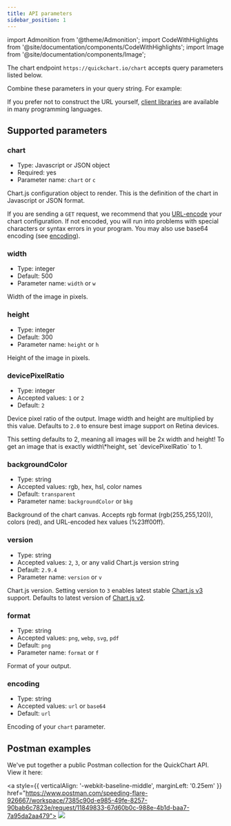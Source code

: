 ```yaml
---
title: API parameters
sidebar_position: 1
---
```


import Admonition from '@theme/Admonition';
import CodeWithHighlights from '@site/documentation/components/CodeWithHighlights';
import Image from '@site/documentation/components/Image';

The chart endpoint `https://quickchart.io/chart` accepts query parameters listed below.

Combine these parameters in your query string. For example:

<CodeWithHighlights
  wrap
  code="https://quickchart.io/chart?**width**=500&**height**=300&**chart**={...}"
/>

If you prefer not to construct the URL yourself, [client libraries](/documentation/usage/client-libraries/) are available in many programming languages.

## Supported parameters

### chart

- Type: Javascript or JSON object
- Required: yes
- Parameter name: `chart` or `c`

Chart.js configuration object to render. This is the definition of the chart in Javascript or JSON format.

If you are sending a `GET` request, we recommend that you [URL-encode](https://www.urlencoder.io/) your chart configuration. If not
encoded, you will run into problems with special characters or syntax errors in your program. You
may also use base64 encoding (see [encoding](#encoding)).

### width

- Type: integer
- Default: 500
- Parameter name: `width` or `w`

Width of the image in pixels.

### height

- Type: integer
- Default: 300
- Parameter name: `height` or `h`

Height of the image in pixels.

### devicePixelRatio

- Type: integer
- Accepted values: `1` or `2`
- Default: `2`

Device pixel ratio of the output. Image width and height are multiplied by this value. Defaults to `2.0` to ensure best image support on Retina devices.

<Admonition type="info">
  This setting defaults to 2, meaning all images will be 2x width and height! To get an image that
  is exactly width\*height, set `devicePixelRatio` to 1.
</Admonition>

### backgroundColor

- Type: string
- Accepted values: rgb, hex, hsl, color names
- Default: `transparent`
- Parameter name: `backgroundColor` or `bkg`

Background of the chart canvas. Accepts rgb format (rgb(255,255,120)), colors (red), and URL-encoded hex values (%23ff00ff).

### version

- Type: string
- Accepted values: `2`, `3`, or any valid Chart.js version string
- Default: `2.9.4`
- Parameter name: `version` or `v`

Chart.js version. Setting version to `3` enables latest stable [Chart.js v3](https://www.chartjs.org/docs/latest/configuration/) support. Defaults to latest version of [Chart.js v2](https://www.chartjs.org/docs/2.9.4/charts/line.html).

### format

- Type: string
- Accepted values: `png`, `webp`, `svg`, `pdf`
- Default: `png`
- Parameter name: `format` or `f`

Format of your output.

### encoding

- Type: string
- Accepted values: `url` or `base64`
- Default: `url`

Encoding of your `chart` parameter.

## Postman examples

We've put together a public Postman collection for the QuickChart API. View it here:

<a style={{ verticalAlign: '-webkit-baseline-middle', marginLeft: '0.25em' }}
href="https://www.postman.com/speeding-flare-926667/workspace/7385c90d-e985-49fe-8257-90bab6c7823e/request/11849833-67d60b0c-988e-4b1d-baa7-7a95da2aa479"> <img loading="lazy" src="https://run.pstmn.io/button.svg" /> </a>

